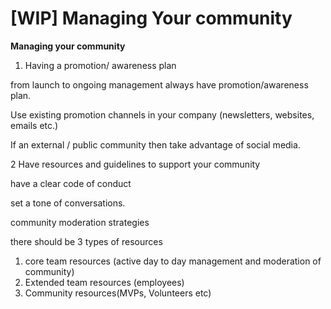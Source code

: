 # \[WIP\] Managing Your community



**Managing your community**

1. Having a promotion/ awareness plan

from launch to ongoing management always have promotion/awareness plan.

Use existing promotion channels in your company \(newsletters, websites, emails etc.\)

If an external / public community then take advantage of social media.

2 Have resources and guidelines to support your community

have a clear code of conduct

set a tone of conversations.

community moderation strategies

there should be 3 types of resources

1. core team resources \(active day to day management and moderation of community\)
2. Extended team resources \(employees\)
3. Community resources\(MVPs, Volunteers etc\)

